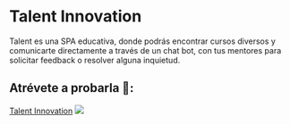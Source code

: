 # Talent Innovation
Talent es una SPA educativa, donde podrás encontrar cursos diversos y comunicarte directamente a través de un chat bot, 
con tus mentores para solicitar feedback o resolver alguna inquietud.

## Atrévete a probarla 🚀:
[Talent Innovation](https://unrivaled-cendol-e660ca.netlify.app/)
<img src="https://media2.giphy.com/media/JTmy5wSQe4MalFwBU8/giphy.gif">


